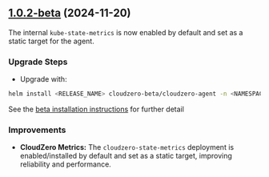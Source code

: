## [1.0.2-beta](https://github.com/Cloudzero/cloudzero-insights-controller/compare/v1.0.1-beta...v1.0.2-beta) (2024-11-20)

The internal `kube-state-metrics` is now enabled by default and set as a static target for the agent.

### Upgrade Steps
* Upgrade with:
```sh
helm install <RELEASE_NAME> cloudzero-beta/cloudzero-agent -n <NAMESPACE> --create-namespace -f configuration.example.yaml --version 1.0.2-beta
```
See the [beta installation instructions](https://github.com/Cloudzero/cloudzero-charts/blob/develop/charts/cloudzero-agent/BETA-INSTALLATION.md) for further detail

### Improvements
* **CloudZero Metrics:** The `cloudzero-state-metrics` deployment is enabled/installed by default and set as a static target, improving reliability and performance.
